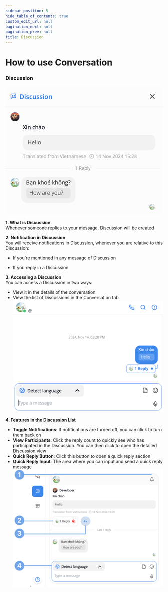 ```yaml
---
sidebar_position: 5
hide_table_of_contents: true
custom_edit_url: null
pagination_next: null
pagination_prev: null
title: Discussion
---
```


# How to use Conversation

### Discussion

![Discussion](./img/discussion-1.png)

**1. What is Discussion**  
Whenever someone replies to your message. Discussion will be created

**2. Notification in Discussion**  
You will receive notifications in Discussion, whenever you are relative to this Discussion:

- If you're mentioned in any message of Discussion

- If you reply in a Discussion

**3. Accessing a Discussion**  
You can access a Discussion in two ways:

- View it in the details of the conversation
- View the list of Discussions in the Conversation tab
  ![Discussion](./img/discussion-2.png)

**4. Features in the Discussion List**

- **Toggle Notifications**: If notifications are turned off, you can click to turn them back on
- **View Participants**: Click the reply count to quickly see who has participated in the Discussion. You can then click to open the detailed Discussion view
- **Quick Reply Button**: Click this button to open a quick reply section
- **Quick Reply Input**: The area where you can input and send a quick reply message
  ![Discussion](./img/discussion-3.png)
